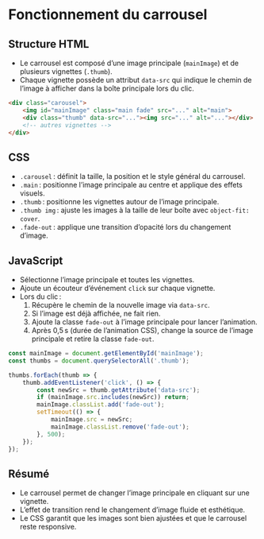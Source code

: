 # Fonctionnement du carrousel

## Structure HTML

- Le carrousel est composé d’une image principale (`mainImage`) et de plusieurs vignettes (`.thumb`).
- Chaque vignette possède un attribut `data-src` qui indique le chemin de l’image à afficher dans la boîte principale lors du clic.

```html
<div class="carousel">
    <img id="mainImage" class="main fade" src="..." alt="main">
    <div class="thumb" data-src="..."><img src="..." alt="..."></div>
    <!-- autres vignettes -->
</div>
```

## CSS

- `.carousel` : définit la taille, la position et le style général du carrousel.
- `.main` : positionne l’image principale au centre et applique des effets visuels.
- `.thumb` : positionne les vignettes autour de l’image principale.
- `.thumb img` : ajuste les images à la taille de leur boîte avec `object-fit: cover`.
- `.fade-out` : applique une transition d’opacité lors du changement d’image.

## JavaScript

- Sélectionne l’image principale et toutes les vignettes.
- Ajoute un écouteur d’événement `click` sur chaque vignette.
- Lors du clic :
  1. Récupère le chemin de la nouvelle image via `data-src`.
  2. Si l’image est déjà affichée, ne fait rien.
  3. Ajoute la classe `fade-out` à l’image principale pour lancer l’animation.
  4. Après 0,5 s (durée de l’animation CSS), change la source de l’image principale et retire la classe `fade-out`.

```javascript
const mainImage = document.getElementById('mainImage');
const thumbs = document.querySelectorAll('.thumb');

thumbs.forEach(thumb => {
    thumb.addEventListener('click', () => {
        const newSrc = thumb.getAttribute('data-src');
        if (mainImage.src.includes(newSrc)) return;
        mainImage.classList.add('fade-out');
        setTimeout(() => {
            mainImage.src = newSrc;
            mainImage.classList.remove('fade-out');
        }, 500);
    });
});
```

## Résumé

- Le carrousel permet de changer l’image principale en cliquant sur une vignette.
- L’effet de transition rend le changement d’image fluide et esthétique.
- Le CSS garantit que les images sont bien ajustées et que le carrousel reste responsive.
